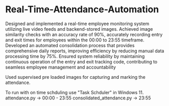 # Real-Time-Attendance-Automation

Designed and implemented a real-time employee monitoring system utilizing live video feeds and backend-stored images.
Achieved image similarity checks with an accuracy rate of 90%, accurately recording entry and exit times for employees within the 00:00 to 23:55 timeframe.
Developed an automated consolidation process that provides comprehensive daily reports, improving efficiency by reducing manual data processing time by 75%.
Ensured system reliability by maintaining continuous operation of the entry and exit tracking code, contributing to seamless employee management and accountability

Used supervised pre loaded images for capturing and marking the attendance.

To run with on time schduling use "Task Schduler" in Windows 11.
attendance.py -> 00:00 - 23:55
consolidated_attendance.py -> 23:55

